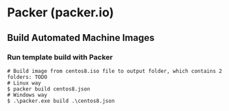 # Packer (packer.io)
## Build Automated Machine Images
### Run template build with Packer
```
# Build image from centos8.iso file to output folder, which contains 2 folders: TODO
# Linux way
$ packer build centos8.json
# Windows way
$ .\packer.exe build .\centos8.json
```
